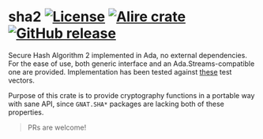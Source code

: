 sha2 
[![License](https://img.shields.io/github/license/AntonMeep/sha2.svg?color=blue)](https://github.com/AntonMeep/sha2/blob/master/LICENSE.txt)
[![Alire crate](https://img.shields.io/endpoint?url=https://alire.ada.dev/badges/sha2.json)](https://alire.ada.dev/crates/sha2.html)
[![GitHub release](https://img.shields.io/github/release/AntonMeep/sha2.svg)](https://github.com/AntonMeep/sha2/releases/latest)
=======

Secure Hash Algorithm 2 implemented in Ada, no external dependencies. For the
ease of use, both generic interface and an Ada.Streams-compatible one are
provided. Implementation has been tested against [these](https://www.di-mgt.com.au/sha_testvectors.html)
test vectors.

Purpose of this crate is to provide cryptography functions in a portable way
with sane API, since `GNAT.SHA*` packages are lacking both of these properties.

> PRs are welcome!
